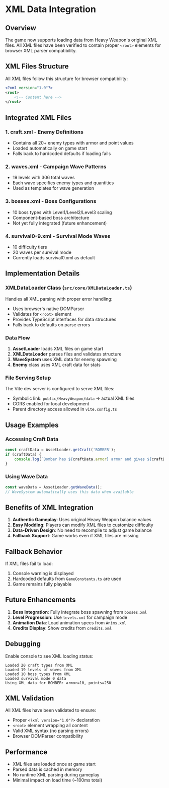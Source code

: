 # XML Data Integration

## Overview

The game now supports loading data from Heavy Weapon's original XML files. All XML files have been verified to contain proper `<root>` elements for browser XML parser compatibility.

## XML Files Structure

All XML files follow this structure for browser compatibility:
```xml
<?xml version="1.0"?>
<root>
    <!-- Content here -->
</root>
```

## Integrated XML Files

### 1. **craft.xml** - Enemy Definitions
- Contains all 20+ enemy types with armor and point values
- Loaded automatically on game start
- Falls back to hardcoded defaults if loading fails

### 2. **waves.xml** - Campaign Wave Patterns
- 19 levels with 306 total waves
- Each wave specifies enemy types and quantities
- Used as templates for wave generation

### 3. **bosses.xml** - Boss Configurations
- 10 boss types with Level1/Level2/Level3 scaling
- Component-based boss architecture
- Not yet fully integrated (future enhancement)

### 4. **survival0-9.xml** - Survival Mode Waves
- 10 difficulty tiers
- 20 waves per survival mode
- Currently loads survival0.xml as default

## Implementation Details

### XMLDataLoader Class (`src/core/XMLDataLoader.ts`)
Handles all XML parsing with proper error handling:
- Uses browser's native DOMParser
- Validates for `<root>` element
- Provides TypeScript interfaces for data structures
- Falls back to defaults on parse errors

### Data Flow
1. **AssetLoader** loads XML files on game start
2. **XMLDataLoader** parses files and validates structure
3. **WaveSystem** uses XML data for enemy spawning
4. **Enemy** class uses XML craft data for stats

### File Serving Setup
The Vite dev server is configured to serve XML files:
- Symbolic link: `public/HeavyWeapon/data` → actual XML files
- CORS enabled for local development
- Parent directory access allowed in `vite.config.ts`

## Usage Examples

### Accessing Craft Data
```typescript
const craftData = AssetLoader.getCraft('BOMBER');
if (craftData) {
    console.log(`Bomber has ${craftData.armor} armor and gives ${craftData.points} points`);
}
```

### Using Wave Data
```typescript
const waveData = AssetLoader.getWaveData();
// WaveSystem automatically uses this data when available
```

## Benefits of XML Integration

1. **Authentic Gameplay**: Uses original Heavy Weapon balance values
2. **Easy Modding**: Players can modify XML files to customize difficulty
3. **Data-Driven Design**: No need to recompile to adjust game balance
4. **Fallback Support**: Game works even if XML files are missing

## Fallback Behavior

If XML files fail to load:
1. Console warning is displayed
2. Hardcoded defaults from `GameConstants.ts` are used
3. Game remains fully playable

## Future Enhancements

1. **Boss Integration**: Fully integrate boss spawning from `bosses.xml`
2. **Level Progression**: Use `levels.xml` for campaign mode
3. **Animation Data**: Load animation specs from `Anims.xml`
4. **Credits Display**: Show credits from `credits.xml`

## Debugging

Enable console to see XML loading status:
```
Loaded 20 craft types from XML
Loaded 19 levels of waves from XML
Loaded 10 boss types from XML
Loaded survival mode 0 data
Using XML data for BOMBER: armor=10, points=250
```

## XML Validation

All XML files have been validated to ensure:
- Proper `<?xml version="1.0"?>` declaration
- `<root>` element wrapping all content
- Valid XML syntax (no parsing errors)
- Browser DOMParser compatibility

## Performance

- XML files are loaded once at game start
- Parsed data is cached in memory
- No runtime XML parsing during gameplay
- Minimal impact on load time (~100ms total)